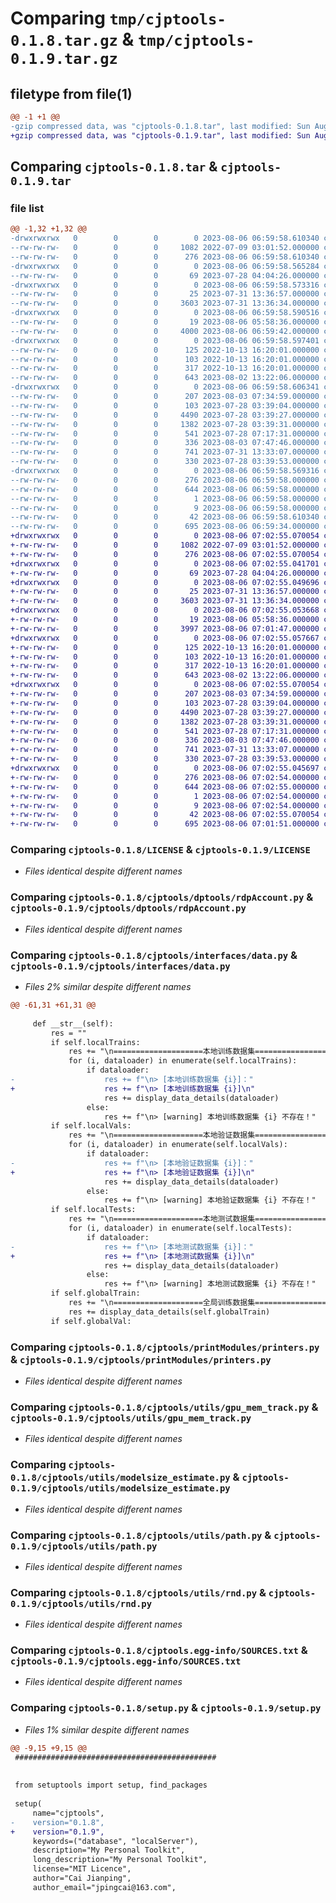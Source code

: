 # Comparing `tmp/cjptools-0.1.8.tar.gz` & `tmp/cjptools-0.1.9.tar.gz`

## filetype from file(1)

```diff
@@ -1 +1 @@
-gzip compressed data, was "cjptools-0.1.8.tar", last modified: Sun Aug  6 06:59:58 2023, max compression
+gzip compressed data, was "cjptools-0.1.9.tar", last modified: Sun Aug  6 07:02:55 2023, max compression
```

## Comparing `cjptools-0.1.8.tar` & `cjptools-0.1.9.tar`

### file list

```diff
@@ -1,32 +1,32 @@
-drwxrwxrwx   0        0        0        0 2023-08-06 06:59:58.610340 cjptools-0.1.8/
--rw-rw-rw-   0        0        0     1082 2022-07-09 03:01:52.000000 cjptools-0.1.8/LICENSE
--rw-rw-rw-   0        0        0      276 2023-08-06 06:59:58.610340 cjptools-0.1.8/PKG-INFO
-drwxrwxrwx   0        0        0        0 2023-08-06 06:59:58.565284 cjptools-0.1.8/cjptools/
--rw-rw-rw-   0        0        0       69 2023-07-28 04:04:26.000000 cjptools-0.1.8/cjptools/__init__.py
-drwxrwxrwx   0        0        0        0 2023-08-06 06:59:58.573316 cjptools-0.1.8/cjptools/dptools/
--rw-rw-rw-   0        0        0       25 2023-07-31 13:36:57.000000 cjptools-0.1.8/cjptools/dptools/__init__.py
--rw-rw-rw-   0        0        0     3603 2023-07-31 13:36:34.000000 cjptools-0.1.8/cjptools/dptools/rdpAccount.py
-drwxrwxrwx   0        0        0        0 2023-08-06 06:59:58.590516 cjptools-0.1.8/cjptools/interfaces/
--rw-rw-rw-   0        0        0       19 2023-08-06 05:58:36.000000 cjptools-0.1.8/cjptools/interfaces/__init__.py
--rw-rw-rw-   0        0        0     4000 2023-08-06 06:59:42.000000 cjptools-0.1.8/cjptools/interfaces/data.py
-drwxrwxrwx   0        0        0        0 2023-08-06 06:59:58.597401 cjptools-0.1.8/cjptools/printModules/
--rw-rw-rw-   0        0        0      125 2022-10-13 16:20:01.000000 cjptools-0.1.8/cjptools/printModules/__init__.py
--rw-rw-rw-   0        0        0      103 2022-10-13 16:20:01.000000 cjptools-0.1.8/cjptools/printModules/absPrinter.py
--rw-rw-rw-   0        0        0      317 2022-10-13 16:20:01.000000 cjptools-0.1.8/cjptools/printModules/printerCompose.py
--rw-rw-rw-   0        0        0      643 2023-08-02 13:22:06.000000 cjptools-0.1.8/cjptools/printModules/printers.py
-drwxrwxrwx   0        0        0        0 2023-08-06 06:59:58.606341 cjptools-0.1.8/cjptools/utils/
--rw-rw-rw-   0        0        0      207 2023-08-03 07:34:59.000000 cjptools-0.1.8/cjptools/utils/__init__.py
--rw-rw-rw-   0        0        0      103 2023-07-28 03:39:04.000000 cjptools-0.1.8/cjptools/utils/check.py
--rw-rw-rw-   0        0        0     4490 2023-07-28 03:39:27.000000 cjptools-0.1.8/cjptools/utils/gpu_mem_track.py
--rw-rw-rw-   0        0        0     1382 2023-07-28 03:39:31.000000 cjptools-0.1.8/cjptools/utils/modelsize_estimate.py
--rw-rw-rw-   0        0        0      541 2023-07-28 07:17:31.000000 cjptools-0.1.8/cjptools/utils/path.py
--rw-rw-rw-   0        0        0      336 2023-08-03 07:47:46.000000 cjptools-0.1.8/cjptools/utils/reflect.py
--rw-rw-rw-   0        0        0      741 2023-07-31 13:33:07.000000 cjptools-0.1.8/cjptools/utils/rnd.py
--rw-rw-rw-   0        0        0      330 2023-07-28 03:39:53.000000 cjptools-0.1.8/cjptools/utils/timer.py
-drwxrwxrwx   0        0        0        0 2023-08-06 06:59:58.569316 cjptools-0.1.8/cjptools.egg-info/
--rw-rw-rw-   0        0        0      276 2023-08-06 06:59:58.000000 cjptools-0.1.8/cjptools.egg-info/PKG-INFO
--rw-rw-rw-   0        0        0      644 2023-08-06 06:59:58.000000 cjptools-0.1.8/cjptools.egg-info/SOURCES.txt
--rw-rw-rw-   0        0        0        1 2023-08-06 06:59:58.000000 cjptools-0.1.8/cjptools.egg-info/dependency_links.txt
--rw-rw-rw-   0        0        0        9 2023-08-06 06:59:58.000000 cjptools-0.1.8/cjptools.egg-info/top_level.txt
--rw-rw-rw-   0        0        0       42 2023-08-06 06:59:58.610340 cjptools-0.1.8/setup.cfg
--rw-rw-rw-   0        0        0      695 2023-08-06 06:59:34.000000 cjptools-0.1.8/setup.py
+drwxrwxrwx   0        0        0        0 2023-08-06 07:02:55.070054 cjptools-0.1.9/
+-rw-rw-rw-   0        0        0     1082 2022-07-09 03:01:52.000000 cjptools-0.1.9/LICENSE
+-rw-rw-rw-   0        0        0      276 2023-08-06 07:02:55.070054 cjptools-0.1.9/PKG-INFO
+drwxrwxrwx   0        0        0        0 2023-08-06 07:02:55.041701 cjptools-0.1.9/cjptools/
+-rw-rw-rw-   0        0        0       69 2023-07-28 04:04:26.000000 cjptools-0.1.9/cjptools/__init__.py
+drwxrwxrwx   0        0        0        0 2023-08-06 07:02:55.049696 cjptools-0.1.9/cjptools/dptools/
+-rw-rw-rw-   0        0        0       25 2023-07-31 13:36:57.000000 cjptools-0.1.9/cjptools/dptools/__init__.py
+-rw-rw-rw-   0        0        0     3603 2023-07-31 13:36:34.000000 cjptools-0.1.9/cjptools/dptools/rdpAccount.py
+drwxrwxrwx   0        0        0        0 2023-08-06 07:02:55.053668 cjptools-0.1.9/cjptools/interfaces/
+-rw-rw-rw-   0        0        0       19 2023-08-06 05:58:36.000000 cjptools-0.1.9/cjptools/interfaces/__init__.py
+-rw-rw-rw-   0        0        0     3997 2023-08-06 07:01:47.000000 cjptools-0.1.9/cjptools/interfaces/data.py
+drwxrwxrwx   0        0        0        0 2023-08-06 07:02:55.057667 cjptools-0.1.9/cjptools/printModules/
+-rw-rw-rw-   0        0        0      125 2022-10-13 16:20:01.000000 cjptools-0.1.9/cjptools/printModules/__init__.py
+-rw-rw-rw-   0        0        0      103 2022-10-13 16:20:01.000000 cjptools-0.1.9/cjptools/printModules/absPrinter.py
+-rw-rw-rw-   0        0        0      317 2022-10-13 16:20:01.000000 cjptools-0.1.9/cjptools/printModules/printerCompose.py
+-rw-rw-rw-   0        0        0      643 2023-08-02 13:22:06.000000 cjptools-0.1.9/cjptools/printModules/printers.py
+drwxrwxrwx   0        0        0        0 2023-08-06 07:02:55.070054 cjptools-0.1.9/cjptools/utils/
+-rw-rw-rw-   0        0        0      207 2023-08-03 07:34:59.000000 cjptools-0.1.9/cjptools/utils/__init__.py
+-rw-rw-rw-   0        0        0      103 2023-07-28 03:39:04.000000 cjptools-0.1.9/cjptools/utils/check.py
+-rw-rw-rw-   0        0        0     4490 2023-07-28 03:39:27.000000 cjptools-0.1.9/cjptools/utils/gpu_mem_track.py
+-rw-rw-rw-   0        0        0     1382 2023-07-28 03:39:31.000000 cjptools-0.1.9/cjptools/utils/modelsize_estimate.py
+-rw-rw-rw-   0        0        0      541 2023-07-28 07:17:31.000000 cjptools-0.1.9/cjptools/utils/path.py
+-rw-rw-rw-   0        0        0      336 2023-08-03 07:47:46.000000 cjptools-0.1.9/cjptools/utils/reflect.py
+-rw-rw-rw-   0        0        0      741 2023-07-31 13:33:07.000000 cjptools-0.1.9/cjptools/utils/rnd.py
+-rw-rw-rw-   0        0        0      330 2023-07-28 03:39:53.000000 cjptools-0.1.9/cjptools/utils/timer.py
+drwxrwxrwx   0        0        0        0 2023-08-06 07:02:55.045697 cjptools-0.1.9/cjptools.egg-info/
+-rw-rw-rw-   0        0        0      276 2023-08-06 07:02:54.000000 cjptools-0.1.9/cjptools.egg-info/PKG-INFO
+-rw-rw-rw-   0        0        0      644 2023-08-06 07:02:55.000000 cjptools-0.1.9/cjptools.egg-info/SOURCES.txt
+-rw-rw-rw-   0        0        0        1 2023-08-06 07:02:54.000000 cjptools-0.1.9/cjptools.egg-info/dependency_links.txt
+-rw-rw-rw-   0        0        0        9 2023-08-06 07:02:54.000000 cjptools-0.1.9/cjptools.egg-info/top_level.txt
+-rw-rw-rw-   0        0        0       42 2023-08-06 07:02:55.070054 cjptools-0.1.9/setup.cfg
+-rw-rw-rw-   0        0        0      695 2023-08-06 07:01:51.000000 cjptools-0.1.9/setup.py
```

### Comparing `cjptools-0.1.8/LICENSE` & `cjptools-0.1.9/LICENSE`

 * *Files identical despite different names*

### Comparing `cjptools-0.1.8/cjptools/dptools/rdpAccount.py` & `cjptools-0.1.9/cjptools/dptools/rdpAccount.py`

 * *Files identical despite different names*

### Comparing `cjptools-0.1.8/cjptools/interfaces/data.py` & `cjptools-0.1.9/cjptools/interfaces/data.py`

 * *Files 2% similar despite different names*

```diff
@@ -61,31 +61,31 @@
 
     def __str__(self):
         res = ""
         if self.localTrains:
             res += "\n====================本地训练数据集===================="
             for (i, dataloader) in enumerate(self.localTrains):
                 if dataloader:
-                    res += f"\n> [本地训练数据集 {i}]："
+                    res += f"\n> [本地训练数据集 {i}]\n"
                     res += display_data_details(dataloader)
                 else:
                     res += f"\n> [warning] 本地训练数据集 {i} 不存在！"
         if self.localVals:
             res += "\n====================本地验证数据集===================="
             for (i, dataloader) in enumerate(self.localVals):
                 if dataloader:
-                    res += f"\n> [本地验证数据集 {i}]："
+                    res += f"\n> [本地验证数据集 {i}]\n"
                     res += display_data_details(dataloader)
                 else:
                     res += f"\n> [warning] 本地验证数据集 {i} 不存在！"
         if self.localTests:
             res += "\n====================本地测试数据集===================="
             for (i, dataloader) in enumerate(self.localTests):
                 if dataloader:
-                    res += f"\n> [本地测试数据集 {i}]："
+                    res += f"\n> [本地测试数据集 {i}]\n"
                     res += display_data_details(dataloader)
                 else:
                     res += f"\n> [warning] 本地测试数据集 {i} 不存在！"
         if self.globalTrain:
             res += "\n====================全局训练数据集====================\n"
             res += display_data_details(self.globalTrain)
         if self.globalVal:
```

### Comparing `cjptools-0.1.8/cjptools/printModules/printers.py` & `cjptools-0.1.9/cjptools/printModules/printers.py`

 * *Files identical despite different names*

### Comparing `cjptools-0.1.8/cjptools/utils/gpu_mem_track.py` & `cjptools-0.1.9/cjptools/utils/gpu_mem_track.py`

 * *Files identical despite different names*

### Comparing `cjptools-0.1.8/cjptools/utils/modelsize_estimate.py` & `cjptools-0.1.9/cjptools/utils/modelsize_estimate.py`

 * *Files identical despite different names*

### Comparing `cjptools-0.1.8/cjptools/utils/path.py` & `cjptools-0.1.9/cjptools/utils/path.py`

 * *Files identical despite different names*

### Comparing `cjptools-0.1.8/cjptools/utils/rnd.py` & `cjptools-0.1.9/cjptools/utils/rnd.py`

 * *Files identical despite different names*

### Comparing `cjptools-0.1.8/cjptools.egg-info/SOURCES.txt` & `cjptools-0.1.9/cjptools.egg-info/SOURCES.txt`

 * *Files identical despite different names*

### Comparing `cjptools-0.1.8/setup.py` & `cjptools-0.1.9/setup.py`

 * *Files 1% similar despite different names*

```diff
@@ -9,15 +9,15 @@
 #############################################
 
 
 from setuptools import setup, find_packages
 
 setup(
     name="cjptools",
-    version="0.1.8",
+    version="0.1.9",
     keywords=("database", "localServer"),
     description="My Personal Toolkit",
     long_description="My Personal Toolkit",
     license="MIT Licence",
     author="Cai Jianping",
     author_email="jpingcai@163.com",
```

